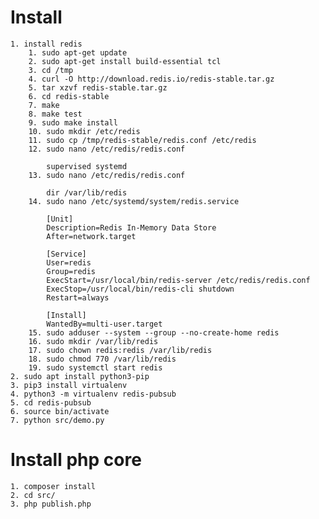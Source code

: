 # Install
    1. install redis
        1. sudo apt-get update
        2. sudo apt-get install build-essential tcl
        3. cd /tmp
        4. curl -O http://download.redis.io/redis-stable.tar.gz
        5. tar xzvf redis-stable.tar.gz
        6. cd redis-stable
        7. make
        8. make test
        9. sudo make install
        10. sudo mkdir /etc/redis
        11. sudo cp /tmp/redis-stable/redis.conf /etc/redis
        12. sudo nano /etc/redis/redis.conf
        
            supervised systemd
        13. sudo nano /etc/redis/redis.conf
        
            dir /var/lib/redis
        14. sudo nano /etc/systemd/system/redis.service
        
            [Unit]
            Description=Redis In-Memory Data Store
            After=network.target
            
            [Service]
            User=redis
            Group=redis
            ExecStart=/usr/local/bin/redis-server /etc/redis/redis.conf
            ExecStop=/usr/local/bin/redis-cli shutdown
            Restart=always
            
            [Install]
            WantedBy=multi-user.target
        15. sudo adduser --system --group --no-create-home redis
        16. sudo mkdir /var/lib/redis
        17. sudo chown redis:redis /var/lib/redis
        18. sudo chmod 770 /var/lib/redis
        19. sudo systemctl start redis
    2. sudo apt install python3-pip
    3. pip3 install virtualenv
    4. python3 -m virtualenv redis-pubsub
    5. cd redis-pubsub
    6. source bin/activate
    7. python src/demo.py
    
# Install php core
    1. composer install
    2. cd src/
    3. php publish.php